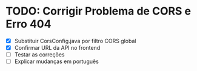 # TODO: Corrigir Problema de CORS e Erro 404

- [x] Substituir CorsConfig.java por filtro CORS global
- [x] Confirmar URL da API no frontend
- [ ] Testar as correções
- [ ] Explicar mudanças em português

